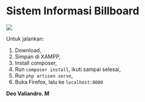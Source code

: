 # Sistem Informasi Billboard

![](Screenshot_20221021_132544.png)

Untuk jalankan:

1. Download,
2. Simpan di XAMPP,
3. Install composer,
4. Run `composer install`, ikuti sampai selesai,
5. Run `php artisen serve`,
6. Buka Firefox, lalu ke `localhost:8000`

__Deo Valiandro. M__
